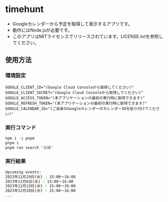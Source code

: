 # timehunt

- Googleカレンダーから予定を取得して表示するアプリです。
- 動作にはNode.jsが必要です。
- このアプリはMITライセンスでリリースされています。LICENSE.txtを参照してください。


## 使用方法

### 環境設定

```.env
GOOGLE_CLIENT_ID="(Google Cloud Consoleから取得してください)"
GOOGLE_CLIENT_SECRET="(Google Cloud Consoleから取得してください)"
GOOGLE_ACCESS_TOKEN="(本アプリケーションの最初の実行時に取得できます)"
GOOGLE_REFRESH_TOKEN="(本アプリケーションの最初の実行時に取得できます)"
GOOGLE_CALENDAR_ID="(ご自身のGoogleカレンダーのカレンダーIDを貼り付けてください)"
```

### 実行コマンド

```bash
npm i -g pnpm
pnpm i
pnpm run search "会議"
```

### 実行結果

```bash
Upcoming events:
2023年11月29日(水) : 15:00～16:00
2023年12月6日(水) : 15:00～16:00
2023年12月13日(水) : 15:00～16:00
2023年12月20日(水) : 15:00～16:00
...
```